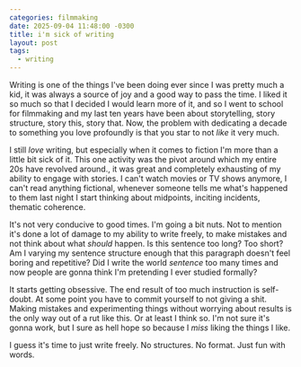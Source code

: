 ```yaml
---
categories: filmmaking
date: 2025-09-04 11:48:00 -0300
title: i'm sick of writing
layout: post
tags:
  - writing
---
```

Writing is one of the things I've been doing ever since I was pretty much a kid, it was always a source of joy and a good way to pass the time. I liked it so much so that I decided I would learn more of it, and so I went to school for filmmaking and my last ten years have been about storytelling, story structure, story this, story that. Now, the problem with dedicating a decade to something you love profoundly is that you star to not *like* it very much.

I still *love* writing, but especially when it comes to fiction I'm more than a little bit sick of it. This one activity was the pivot around which my entire 20s have revolved around., it was great and completely exhausting of my ability to engage with stories. I can't watch movies or TV shows anymore, I can't read anything fictional, whenever someone tells me what's happened to them last night I start thinking about midpoints, inciting incidents, thematic coherence.

It's not very conducive to good times. I'm going a bit nuts. Not to mention it's done a lot of damage to my ability to write freely, to make mistakes and not think about what *should* happen. Is this sentence too long? Too short? Am I varying my sentence structure enough that this paragraph doesn't feel boring and repetitive? Did I write the world *sentence* too many times and now people are gonna think I'm pretending I ever studied formally?

It starts getting obsessive. The end result of too much instruction is self-doubt. At some point you have to commit yourself to not giving a shit. Making mistakes and experimenting things without worrying about results is the only way out of a rut like this. Or at least I think so. I'm not sure it's gonna work, but I sure as hell hope so because I *miss* liking the things I like.

I guess it's time to just write freely. No structures. No format. Just fun with words.
